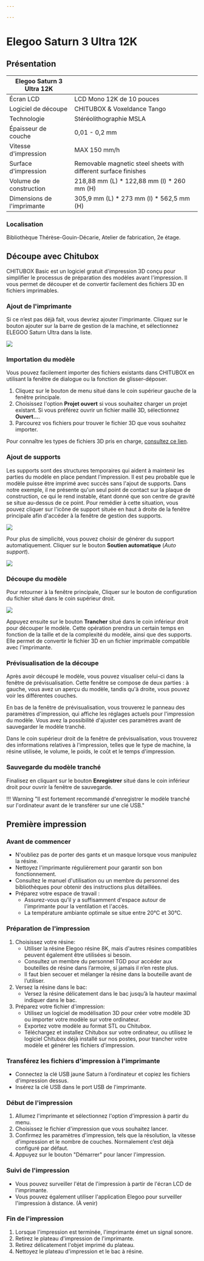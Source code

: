 ```yaml
---

---
```


# Elegoo Saturn 3 Ultra 12K

## Présentation

| Elegoo Saturn 3 Ultra 12K||
|-----|-----|
|Écran LCD|	LCD Mono 12K de 10 pouces|
|Logiciel de découpe| CHITUBOX & Voxeldance Tango|
|Technologie| Stéréolithographie MSLA|
|Épaisseur de couche| 0,01 - 0,2 mm|
|Vitesse d'impression| MAX 150 mm/h|
|Surface d'impression| Removable magnetic steel sheets with different surface finishes|
|Volume de construction| 218,88 mm (L) * 122,88 mm (l) * 260 mm (H)|
|Dimensions de l'imprimante| 305,9 mm (L) * 273 mm (l) * 562,5 mm (H)|

### Localisation

Bibliothèque Thérèse-Gouin-Décarie, Atelier de fabrication, 2e étage.

## Découpe avec Chitubox

CHITUBOX Basic est un logiciel gratuit d'impression 3D conçu pour simplifier le processus de préparation des modèles avant l'impression. Il vous permet de découper et de convertir facilement des fichiers 3D en fichiers imprimables.

### Ajout de l'imprimante

Si ce n’est pas déjà fait, vous devriez ajouter l'imprimante. Cliquez sur le bouton ajouter sur la barre de gestion de la machine, et sélectionnez ELEGOO Saturn Ultra dans la liste.

![](/img/docs/chitubox-1.webp)

### Importation du modèle

Vous pouvez facilement importer des fichiers existants dans CHITUBOX en utilisant la fenêtre de dialogue ou la fonction de glisser-déposer. 

1. Cliquez sur le bouton de menu situé dans le coin supérieur gauche de la fenêtre principale.
2. Choisissez l'option **Projet ouvert** si vous souhaitez charger un projet existant. Si vous préférez ouvrir un fichier maillé 3D, sélectionnez **Ouvert...**.
3. Parcourez vos fichiers pour trouver le fichier 3D que vous souhaitez importer.

Pour connaître les types de fichiers 3D pris en charge, [consultez ce lien](https://manual.chitubox.com/en-US/docs/chitubox-basic/latest/introduction#supported-file-formats).

### Ajout de supports

Les supports sont des structures temporaires qui aident à maintenir les parties du modèle en place pendant l'impression.
Il est peu probable que le modèle puisse être imprimé avec succès sans l'ajout de supports. Dans notre exemple, il ne présente qu'un seul point de contact sur la plaque de construction, ce qui le rend instable, étant donné que son centre de gravité se situe au-dessus de ce point. Pour remédier à cette situation, vous pouvez cliquer sur l'icône de support située en haut à droite de la fenêtre principale afin d'accéder à la fenêtre de gestion des supports. 

![](/img/docs/chitubox-2.webp)

Pour plus de simplicité, vous pouvez choisir de générer du support automatiquement. Cliquer sur le bouton **Soutien automatique** (*Auto support*).

![](/img/docs/chitubox-3.webp)

### Découpe du modèle

Pour retourner à la fenêtre principale, Cliquer sur le bouton de configuration du fichier situé dans le coin supérieur droit.

![](/img/docs/chitubox-4.webp)

Appuyez ensuite sur le bouton **Trancher** situé dans le coin inférieur droit pour découper le modèle. Cette opération prendra un certain temps en fonction de la taille et de la complexité du modèle, ainsi que des supports. Elle permet de convertir le fichier 3D en un fichier imprimable compatible avec l'imprimante.

### Prévisualisation de la découpe

Après avoir découpé le modèle, vous pouvez visualiser celui-ci dans la fenêtre de prévisualisation. Cette fenêtre se compose de deux parties : à gauche, vous avez un aperçu du modèle, tandis qu'à droite, vous pouvez voir les différentes couches.

En bas de la fenêtre de prévisualisation, vous trouverez le panneau des paramètres d'impression, qui affiche les réglages actuels pour l'impression du modèle. Vous avez la possibilité d'ajuster ces paramètres avant de sauvegarder le modèle tranché.

Dans le coin supérieur droit de la fenêtre de prévisualisation, vous trouverez des informations relatives à l'impression, telles que le type de machine, la résine utilisée, le volume, le poids, le coût et le temps d'impression.

### Sauvegarde du modèle tranché

Finalisez en cliquant sur le bouton **Enregistrer** situé dans le coin inférieur droit pour ouvrir la fenêtre de sauvegarde.

!!! Warning "Il est fortement recommandé d'enregistrer le modèle tranché sur l'ordinateur avant de le transférer sur une clé USB."

## Première impression

### Avant de commencer

- N'oubliez pas de porter des gants et un masque lorsque vous manipulez la résine.
- Nettoyez l'imprimante régulièrement pour garantir son bon fonctionnement.
- Consultez le manuel d'utilisation ou un membre du personnel des bibliothèques pour obtenir des instructions plus détaillées.
- Préparez votre espace de travail :
    - Assurez-vous qu'il y a suffisamment d'espace autour de l'imprimante pour la ventilation et l'accès.
    - La température ambiante optimale se situe entre 20°C et 30°C.

### Préparation de l'impression

1. Choisissez votre résine:
    - Utiliser la résine Elegoo résine 8K, mais d'autres résines compatibles peuvent également être utilisées si besoin.
    - Consultez un membre du personnel TGD pour accéder aux bouteilles de résine dans l’armoire, si jamais il n’en reste plus.
    - Il faut bien secouer et mélanger la résine dans la bouteille avant de l’utiliser.
2. Versez la résine dans le bac:
    - Versez la résine délicatement dans le bac jusqu’à la hauteur maximal indiquer dans le bac.
3. Préparez votre fichier d'impression:
    - Utilisez un logiciel de modélisation 3D pour créer votre modèle 3D ou importer votre modèle sur votre ordinateur.
    - Exportez votre modèle au format STL ou Chitubox.
    - Téléchargez et installez Chitubox sur votre ordinateur, ou utilisez le logiciel Chitubox déjà installé sur nos postes, pour trancher votre modèle et générer les fichiers d'impression.

### Transférez les fichiers d'impression à l'imprimante

- Connectez la clé USB jaune Saturn à l’ordinateur et copiez les fichiers d'impression dessus.
- Insérez la clé USB dans le port USB de l'imprimante.

### Début de l'impression

1. Allumez l'imprimante et sélectionnez l'option d'impression à partir du menu.
2. Choisissez le fichier d'impression que vous souhaitez lancer.
3. Confirmez les paramètres d'impression, tels que la résolution, la vitesse d'impression et le nombre de couches. Normalement c’est déjà configuré par défaut.
4. Appuyez sur le bouton "Démarrer" pour lancer l'impression.

### Suivi de l'impression

- Vous pouvez surveiller l'état de l'impression à partir de l'écran LCD de l'imprimante.
- Vous pouvez également utiliser l'application Elegoo pour surveiller l'impression à distance. (À venir)

### Fin de l'impression

1. Lorsque l'impression est terminée, l'imprimante émet un signal sonore.
2. Retirez le plateau d'impression de l'imprimante.
3. Retirez délicatement l'objet imprimé du plateau.
4. Nettoyez le plateau d'impression et le bac à résine.
